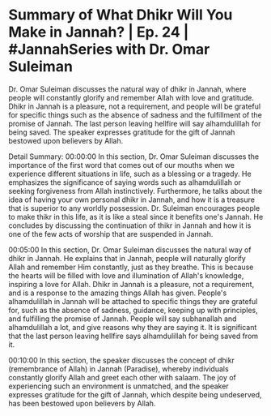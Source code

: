# Summary of What Dhikr Will You Make in Jannah? | Ep. 24 | #JannahSeries with Dr. Omar Suleiman

Dr. Omar Suleiman discusses the natural way of dhikr in Jannah, where people will constantly glorify and remember Allah with love and gratitude. Dhikr in Jannah is a pleasure, not a requirement, and people will be grateful for specific things such as the absence of sadness and the fulfillment of the promise of Jannah. The last person leaving hellfire will say alhamdulillah for being saved. The speaker expresses gratitude for the gift of Jannah bestowed upon believers by Allah.

Detail Summary: 
00:00:00
In this section, Dr. Omar Suleiman discusses the importance of the first word that comes out of our mouths when we experience different situations in life, such as a blessing or a tragedy. He emphasizes the significance of saying words such as alhamdulillah or seeking forgiveness from Allah instinctively. Furthermore, he talks about the idea of having your own personal dhikr in Jannah, and how it is a treasure that is superior to any worldly possession. Dr. Suleiman encourages people to make thikr in this life, as it is like a steal since it benefits one's Jannah. He concludes by discussing the continuation of thikr in Jannah and how it is one of the few acts of worship that are suspended in Jannah.

00:05:00
In this section, Dr. Omar Suleiman discusses the natural way of dhikr in Jannah. He explains that in Jannah, people will naturally glorify Allah and remember Him constantly, just as they breathe. This is because the hearts will be filled with love and illumination of Allah's knowledge, inspiring a love for Allah. Dhikr in Jannah is a pleasure, not a requirement, and is a response to the amazing things Allah has given. People's alhamdulillah in Jannah will be attached to specific things they are grateful for, such as the absence of sadness, guidance, keeping up with principles, and fulfilling the promise of Jannah. People will say subhanallah and alhamdulillah a lot, and give reasons why they are saying it. It is significant that the last person leaving hellfire says alhamdulillah for being saved from it.

00:10:00
In this section, the speaker discusses the concept of dhikr (remembrance of Allah) in Jannah (Paradise), whereby individuals constantly glorify Allah and greet each other with salaam. The joy of experiencing such an environment is unmatched, and the speaker expresses gratitude for the gift of Jannah, which despite being undeserved, has been bestowed upon believers by Allah.

